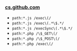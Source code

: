 ### [cs.github.com](https://cs.github.com)

- `path:*.js /exec\(/` 
- `path:*.js /exec\(.*\$.*/`
- `path:*.js /execSync\(.*\$.*/`
- `path:*.php /\$_GET\(/`
- `path:*.php /\$_POST\(/`
- `path:*.php /exec\(/`
